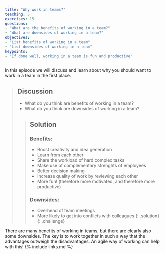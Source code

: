 ```yaml
---
title: "Why work in teams?"
teaching: 5
exercises: 15
questions:
- "What are the benefits of working in a team?"
- "What are downsides of working in a team?"
objectives:
- "List benefits of working in a team"
- "List downsides of working in a team"
keypoints:
- "If done well, working in a team is fun and productive"
---
```

In this episode we will discuss and learn about why you should want to work in a team in the first place.
> ## Discussion
> - What do you think are benefits of working in a team?
> - What do you think are downsides of working in a team?
>
> > ## Solution
> > ### Benefits:
> > - Boost creativity and idea generation
> > - Learn from each other
> > - Share the workload of hard complex tasks
> > - Make use of complementary strenghts of employees
> > - Better decision making
> > - Increase quality of work by reviewing each other
> > - More fun! (therefore more motivated, and therefore more productive)
> >
> > ### Downsides:
> > - Overhead of team meetings
> > - More likely to get into conflicts with colleagues
> {: .solution}
{: .challenge}

There are many benefits of working in teams, but there are clearly also some downsides.
The key is to work together in such a way that the advantages outweigh the disadvantages.
An agile way of working can help with this!
{% include links.md %}
